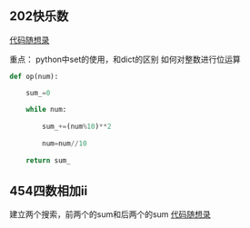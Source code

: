 ## 202快乐数


[代码随想录](https://programmercarl.com/0202.快乐数.html)

重点：
python中set的使用，和dict的区别
如何对整数进行位运算
```python
def op(num):

	sum_=0
	
	while num:
	
		sum_+=(num%10)**2
		
		num=num//10
	
	return sum_
```

## 454四数相加ii
建立两个搜索，前两个的sum和后两个的sum
[代码随想录](https://programmercarl.com/0454.四数相加II.html#其他语言版本)
